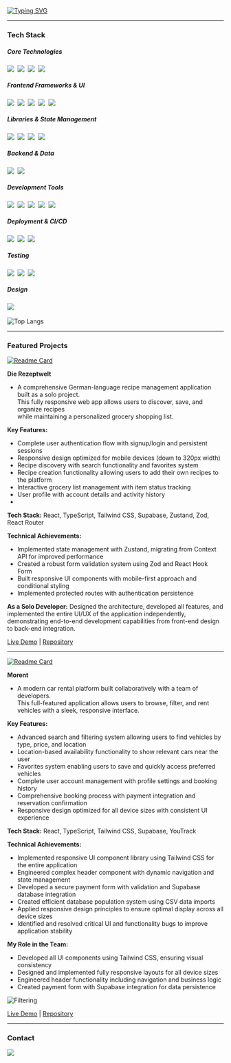 [![Typing SVG](https://readme-typing-svg.demolab.com?pause=1000&color=FFFFFF&background=0D0D0D&center=true&vCenter=true&width=435&lines=Hi%2C+I'm+Minyeong%F0%9F%98%81;Your+Frontend+Developer%F0%9F%AA%84)](https://git.io/typing-svg)

--- 
<h3>Tech Stack</h3>

<h5>Core Technologies</h5>
<div>
<img src="https://img.shields.io/badge/typescript-3178C6?style=for-the-badge&logo=typescript&logoColor=white"/></a>&nbsp
<img src="https://img.shields.io/badge/javascript-F7DF1E.svg?style=for-the-badge&logo=javascript&logoColor=20232a" />&nbsp
<img src="https://img.shields.io/badge/html5-E34F26?style=for-the-badge&logo=html5&logoColor=white"/></a>&nbsp
<img src="https://img.shields.io/badge/css-663399?style=for-the-badge&logo=css&logoColor=white"/></a>&nbsp
</div>
<h5>Frontend Frameworks & UI</h5>
<div>
<img src="https://img.shields.io/badge/react-20232a.svg?style=for-the-badge&logo=react&logoColor=61DAFB" />&nbsp
<img src="https://img.shields.io/badge/next.js-000000?style=for-the-badge&logo=nextdotjs&logoColor=white"/></a>&nbsp
<img src="https://img.shields.io/badge/tailwindcss-06B6D4?style=for-the-badge&logo=tailwindcss&logoColor=white"/></a>&nbsp
<img src="https://img.shields.io/badge/shadcnui-000000?style=for-the-badge&logo=shadcnui&logoColor=white"/></a>&nbsp
<img src="https://img.shields.io/badge/daisyui-1AD1A5?style=for-the-badge&logo=daisyui&logoColor=white"/></a>&nbsp
</div>

<h5>Libraries & State Management</h5>
  <div>
<img src="https://img.shields.io/badge/reactrouter-CA4245?style=for-the-badge&logo=reactrouter&logoColor=white"/></a>&nbsp
<img src="https://img.shields.io/badge/zod-3E67B1?style=for-the-badge&logo=zod&logoColor=white"/></a>&nbsp
<img src="https://img.shields.io/badge/reacthookform-EC5990?style=for-the-badge&logo=reacthookform&logoColor=white"/></a>&nbsp
<img src="https://img.shields.io/badge/State%20Management-Zustand-FF9900?style=for-the-badge&logo=zustand"/></a>&nbsp
    </div>

<h5>Backend & Data</h5>
<div>
<img src="https://img.shields.io/badge/supabase-3FCF8E?style=for-the-badge&logo=supabase&logoColor=white"/></a>&nbsp
<img src="https://img.shields.io/badge/sanity-F03E2F?style=for-the-badge&logo=sanity&logoColor=white"/></a>&nbsp
  </div>

<h5>Development Tools</h5>
<div>
<img src="https://img.shields.io/badge/vite-646CFF?style=for-the-badge&logo=vite&logoColor=white"/></a>&nbsp
<img src="https://img.shields.io/badge/git-F05033.svg?style=for-the-badge&logo=git&logoColor=white" />&nbsp
<img src="https://img.shields.io/badge/github-181717.svg?style=for-the-badge&logo=github&logoColor=white" />&nbsp
<img src="https://img.shields.io/badge/VSCode-2C2C32.svg?style=for-the-badge&logo=visual-studio-code&logoColor=22ABF3" />&nbsp
<img src="https://img.shields.io/badge/postman-FF6C37?style=for-the-badge&logo=postman&logoColor=white"/></a>&nbsp 
  </div>

<h5>Deployment & CI/CD</h5>
<div>
<img src="https://img.shields.io/badge/netlify-00C7B7?style=for-the-badge&logo=netlify&logoColor=white"/></a>&nbsp
<img src="https://img.shields.io/badge/vercel-000000?style=for-the-badge&logo=vercel&logoColor=white"/></a>&nbsp
<img src="https://img.shields.io/badge/npm-CB3837.svg?style=for-the-badge&logo=npm&logoColor=white" />&nbsp
  </div>

<h5>Testing</h5>
<div>
<img src="https://img.shields.io/badge/vitest-6E9F18?style=for-the-badge&logo=vitest&logoColor=white"/></a>&nbsp 
<img src="https://img.shields.io/badge/testinglibrary-E33332?style=for-the-badge&logo=testinglibrary&logoColor=white"/></a>&nbsp
<img src="https://img.shields.io/badge/jest-C21325?style=for-the-badge&logo=jest&logoColor=white"/></a>&nbsp
</div>
<h5>Design</h5>
<div>
<img src="https://img.shields.io/badge/figma-F24E1E.svg?style=for-the-badge&logo=figma&logoColor=white" />&nbsp
</div>
  
 ![Top Langs](https://github-readme-stats.vercel.app/api/top-langs/?username=manonsfoto&layout=compact)
  
---
<h3>Featured Projects</h3>

[![Readme Card](https://github-readme-stats.vercel.app/api/pin/?username=manonsfoto&repo=Die_Rezeptwelt_Supabase)](https://github.com/manonsfoto/Die_Rezeptwelt_Supabase)

**Die Rezeptwelt** 
- A comprehensive German-language recipe management application built as a solo project.<br/>This fully responsive web app allows users to discover, save, and organize recipes<br/> while maintaining a personalized grocery shopping list.

**Key Features:**
- Complete user authentication flow with signup/login and persistent sessions
- Responsive design optimized for mobile devices (down to 320px width)
- Recipe discovery with search functionality and favorites system
- Recipe creation functionality allowing users to add their own recipes to the platform
- Interactive grocery list management with item status tracking
- User profile with account details and activity history
- 
**Tech Stack:** React, TypeScript, Tailwind CSS, Supabase, Zustand, Zod, React Router
  
**Technical Achievements:**
- Implemented state management with Zustand, migrating from Context API for improved performance
- Created a robust form validation system using Zod and React Hook Form
- Built responsive UI components with mobile-first approach and conditional styling
- Implemented protected routes with authentication persistence

**As a Solo Developer:** Designed the architecture, developed all features, and implemented the entire UI/UX of the application independently, demonstrating end-to-end development capabilities from front-end design to back-end integration.

[Live Demo](https://rezept-supabase.netlify.app/) | [Repository](https://github.com/manonsfoto/Die_Rezeptwelt_Supabase)


---
[![Readme Card](https://github-readme-stats.vercel.app/api/pin/?username=cadeteandre&repo=Morent-CarRental)](https://github.com/cadeteandre/Morent-CarRental)

**Morent** 
- A modern car rental platform built collaboratively with a team of developers. <br/>This full-featured application allows users to browse, filter, and rent vehicles with a sleek, responsive interface.

**Key Features:**
- Advanced search and filtering system allowing users to find vehicles by type, price, and location
- Location-based availability functionality to show relevant cars near the user
- Favorites system enabling users to save and quickly access preferred vehicles
- Complete user account management with profile settings and booking history
- Comprehensive booking process with payment integration and reservation confirmation
- Responsive design optimized for all device sizes with consistent UI experience
  
**Tech Stack:** React, TypeScript, Tailwind CSS, Supabase, YouTrack
  
**Technical Achievements:**
- Implemented responsive UI component library using Tailwind CSS for the entire application
- Engineered complex header component with dynamic navigation and state management
- Developed a secure payment form with validation and Supabase database integration
- Created efficient database population system using CSV data imports
- Applied responsive design principles to ensure optimal display across all device sizes
- Identified and resolved critical UI and functionality bugs to improve application stability

**My Role in the Team:**
- Developed all UI components using Tailwind CSS, ensuring visual consistency
- Designed and implemented fully responsive layouts for all device sizes
- Engineered header functionality including navigation and business logic
- Created payment form with Supabase integration for data persistence

![Filtering](https://github.com/user-attachments/assets/81f07888-9a98-420b-8c83-d629b040f058)

[Live Demo](https://morent-carrental.netlify.app/) | [Repository](https://github.com/cadeteandre/Morent-CarRental)

---
<h3 >Contact</h3>
<div >
    <a href="mailto:megormin@gmail.com">
    <img
      src="https://img.shields.io/badge/Gmail-D14836?style=for-the-badge&logo=gmail&logoColor=white"/>
  </a>
</div>
